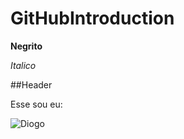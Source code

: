 # GitHubIntroduction
**Negrito**

_Italico_

##Header

Esse sou eu:

![Diogo](https://miro.medium.com/fit/c/128/128/0*qdmF6gfqy9Us726x.png)
